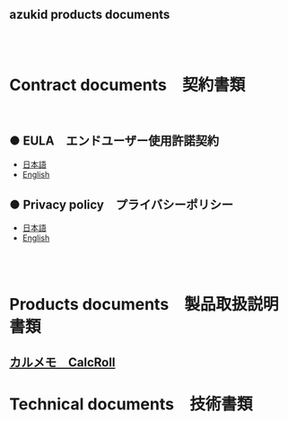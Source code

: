 ## azukid products documents

<br><br>

# Contract documents　契約書類

<br>

## ● EULA　エンドユーザー使用許諾契約

- [日本語](https://info.engineer.co.jp/EULA.html)
- [English](https://info.engineer.co.jp/EULA_en.html)

## ● Privacy policy　プライバシーポリシー

- [日本語](https://info.engineer.co.jp/PrivacyPolicy.html)
- [English](https://info.engineer.co.jp/PrivacyPolicy_en.html)

<br><br>

# Products documents　製品取扱説明書類

## [カルメモ　CalcRoll](https://docs.azukid.com/CalcRoll/)




# Technical documents　技術書類

